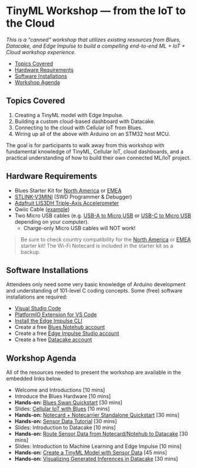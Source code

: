 # TinyML Workshop — from the IoT to the Cloud

*This is a "canned" workshop that utilizes existing resources from Blues, Datacake, and Edge Impulse to build a compelling end-to-end ML + IoT + Cloud workshop experience.*

- [Topics Covered](#topics-covered)
- [Hardware Requirements](#hardware-requirements)
- [Software Installations](#software-installations)
- [Workshop Agenda](#workshop-agenda)

## Topics Covered

1. Creating a TinyML model with Edge Impulse.
1. Building a custom cloud-based dashboard with Datacake.
1. Connecting to the cloud with Cellular IoT from Blues.
1. Wiring up all of the above with Arduino on an STM32 host MCU.

The goal is for participants to walk away from this workshop with fundamental knowledge of TinyML, Cellular IoT, cloud dashboards, and a practical understanding of how to build their own connected ML/IoT project.

## Hardware Requirements

- Blues Starter Kit for [North America](https://shop.blues.io/products/blues-starter-kit-for-north-america) or [EMEA](https://shop.blues.io/products/blues-starter-kit-for-emea)
- [STLINK-V3MINI](https://shop.blues.io/collections/accessories/products/stlink-v3mini) (SWD Programmer & Debugger)
- [Adafruit LIS3DH Triple-Axis Accelerometer](https://www.adafruit.com/product/2809)
- Qwiic Cable ([example](https://shop.blues.io/collections/accessories/products/male-to-male-qwiic-connector-cable))
- Two Micro USB cables (e.g. [USB-A to Micro USB](https://www.adafruit.com/product/2185) or [USB-C to Micro USB](https://www.adafruit.com/product/3878) depending on your computer).
  - Charge-only Micro USB cables will NOT work!

> Be sure to check country compatibility for the [North America](https://dev.blues.io/hardware/notecard-datasheet/note-wbna-500/#cellular-service) or [EMEA](https://dev.blues.io/hardware/notecard-datasheet/note-wbex-500/#cellular-service) starter kit! The Wi-Fi Notecard is included in the starter kit as a backup.

## Software Installations

Attendees only need some very basic knowledge of Arduino development and understanding of 101-level C coding concepts. Some (free) software installations are required:

- [Visual Studio Code](https://code.visualstudio.com/)
- [PlatformIO Extension for VS Code](https://platformio.org/install/ide?install=vscode)
- [Install the Edge Impulse CLI](https://docs.edgeimpulse.com/docs/edge-impulse-cli/cli-installation)
- Create a free [Blues Notehub account](https://notehub.io/)
- Create a free [Edge Impulse Studio account](https://studio.edgeimpulse.com/signup)
- Create a free [Datacake account](https://app.datacake.de/signup)

## Workshop Agenda

All of the resources needed to present the workshop are available in the embedded links below.

- Welcome and Introductions [10 mins]
- Introduce the Blues Hardware [10 mins]
- **Hands-on:** [Blues Swan Quickstart](https://dev.blues.io/quickstart/swan-quickstart/) [30 mins]
- Slides: [Cellular IoT with Blues](https://github.com/blues/blues-amplifiers/tree/main/presentation) [10 mins]
- **Hands-on:** [Notecard + Notecarrier Standalone Quickstart](https://dev.blues.io/quickstart/notecard-quickstart/notecard-and-notecarrier-f/) [30 mins]
- **Hands-on:** [Sensor Data Tutorial](https://dev.blues.io/guides-and-tutorials/collecting-sensor-data/notecarrier-f/blues-wireless-swan/c-cpp-arduino-wiring/) [30 mins]
- Slides: Introduction to Datacake [10 mins]
- **Hands-on:** [Route Sensor Data from Notecard/Notehub to Datacake](https://dev.blues.io/guides-and-tutorials/routing-data-to-cloud/datacake/) [30 mins]
- Slides: Introduction to Machine Learning and Edge Impulse [10 mins]
- **Hands-on:** [Create a TinyML Model with Sensor Data](https://dev.blues.io/guides-and-tutorials/building-edge-ml-applications/blues-wireless-swan/) [45 mins]
- **Hands-on:** [Visualizing Generated Inferences in Datacake](https://dev.blues.io/guides-and-tutorials/building-edge-ml-applications/blues-wireless-swan/#sending-inference-data-to-the-cloud-with-the-notecard) [30 mins]
